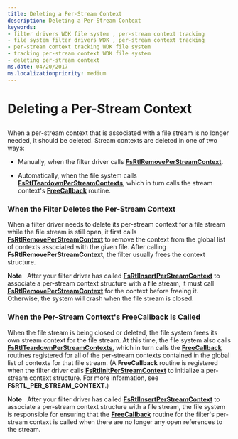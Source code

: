 ```yaml
---
title: Deleting a Per-Stream Context
description: Deleting a Per-Stream Context
keywords:
- filter drivers WDK file system , per-stream context tracking
- file system filter drivers WDK , per-stream context tracking
- per-stream context tracking WDK file system
- tracking per-stream context WDK file system
- deleting per-stream context
ms.date: 04/20/2017
ms.localizationpriority: medium
---
```


# Deleting a Per-Stream Context


## <span id="ddk_deleting_a_per_stream_context_if"></span><span id="DDK_DELETING_A_PER_STREAM_CONTEXT_IF"></span>


When a per-stream context that is associated with a file stream is no longer needed, it should be deleted. Stream contexts are deleted in one of two ways:

-   Manually, when the filter driver calls [**FsRtlRemovePerStreamContext**](/windows-hardware/drivers/ddi/ntifs/nf-ntifs-fsrtlremoveperstreamcontext).

-   Automatically, when the file system calls [**FsRtlTeardownPerStreamContexts**](/windows-hardware/drivers/ddi/ntifs/nf-ntifs-fsrtlteardownperstreamcontexts), which in turn calls the stream context's [**FreeCallback**](/previous-versions/ff547357(v=vs.85)) routine.

### <span id="When_the_Filter_Deletes_the_Per-Stream_Context"></span><span id="when_the_filter_deletes_the_per-stream_context"></span><span id="WHEN_THE_FILTER_DELETES_THE_PER-STREAM_CONTEXT"></span>When the Filter Deletes the Per-Stream Context

When a filter driver needs to delete its per-stream context for a file stream while the file stream is still open, it first calls [**FsRtlRemovePerStreamContext**](/windows-hardware/drivers/ddi/ntifs/nf-ntifs-fsrtlremoveperstreamcontext) to remove the context from the global list of contexts associated with the given file. After calling **FsRtlRemovePerStreamContext**, the filter usually frees the context structure.

**Note**   After your filter driver has called [**FsRtlInsertPerStreamContext**](/windows-hardware/drivers/ddi/ntifs/nf-ntifs-fsrtlinsertperstreamcontext) to associate a per-stream context structure with a file stream, it must call [**FsRtlRemovePerStreamContext**](/windows-hardware/drivers/ddi/ntifs/nf-ntifs-fsrtlremoveperstreamcontext) for the context before freeing it. Otherwise, the system will crash when the file stream is closed.

 

### <span id="When_the_Per-Stream_Context_s_FreeCallback_Is_Called"></span><span id="when_the_per-stream_context_s_freecallback_is_called"></span><span id="WHEN_THE_PER-STREAM_CONTEXT_S_FREECALLBACK_IS_CALLED"></span>When the Per-Stream Context's FreeCallback Is Called

When the file stream is being closed or deleted, the file system frees its own stream context for the file stream. At this time, the file system also calls [**FsRtlTeardownPerStreamContexts**](/windows-hardware/drivers/ddi/ntifs/nf-ntifs-fsrtlteardownperstreamcontexts), which in turn calls the [**FreeCallback**](/previous-versions/ff547357(v=vs.85)) routines registered for all of the per-stream contexts contained in the global list of contexts for that file stream. (A **FreeCallback** routine is registered when the filter driver calls [**FsRtlInitPerStreamContext**](/windows-hardware/drivers/ddi/ntifs/nf-ntifs-fsrtlinitperstreamcontext) to initialize a per-stream context structure. For more information, see **FSRTL\_PER\_STREAM\_CONTEXT**.)

**Note**   After your filter driver has called [**FsRtlInsertPerStreamContext**](/windows-hardware/drivers/ddi/ntifs/nf-ntifs-fsrtlinsertperstreamcontext) to associate a per-stream context structure with a file stream, the file system is responsible for ensuring that the [**FreeCallback**](/previous-versions/ff547357(v=vs.85)) routine for the filter's per-stream context is called when there are no longer any open references to the stream.

 

 

